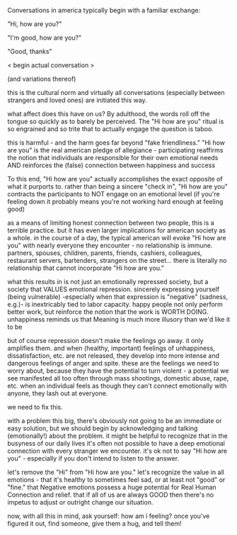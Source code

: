 Conversations in america typically begin with a familiar exchange:

"Hi, how are you?"

"I'm good, how are you?"

"Good, thanks"

< begin actual conversation >

(and variations thereof)

this is the cultural norm and virtually all conversations (especially between strangers and loved ones) are initiated this way.

what affect does this have on us? By adulthood, the words roll off the tongue so quickly as to barely be perceived. The "Hi how are you" ritual is so engrained and so trite that to actually engage the question is taboo. 

this is harmful - and the harm goes far beyond "fake friendliness." "Hi how are you" is the real american pledge of allegiance - participating reaffirms the notion that individuals are responsible for their own emotional needs AND reinforces the (false) connection between happiness and success

To this end, "Hi how are you" actually accomplishes the exact opposite of what it purports to. rather than being a sincere "check in", "Hi how are you" contracts the participants to NOT engage on an emotional level (if you're feeling down it probably means you're not working hard enough at feeling good)

as a means of limiting honest connection between two people, this is a terrible practice. but it has even larger implications for american society as a whole. in the course of a day, the typical american will evoke "Hi how are you" with nearly everyone they encounter - no relationship is immune. partners, spouses, children, parents, friends, cashiers, colleagues, restaurant servers, bartenders, strangers on the street... there is literally no relationship that cannot incorporate "Hi how are you."

what this results in is not just an emotionally repressed society, but a society that VALUES emotional repression. sincerely expressing yourself (being vulnerable) -especially when that expression is "negative" (sadness, e.g.)- is inextricably tied to labor capacity. happy people not only perform better work, but reinforce the notion that the work is WORTH DOING. unhappiness reminds us that Meaning is much more illusory than we'd like it to be

but of course repression doesn't make the feelings go away. it only amplifies them. and when (healthy, important) feelings of unhappiness, dissatisfaction, etc. are not released, they develop into more intense and dangerous feelings of anger and spite. these are the feelings we need to worry about, because they have the potential to turn violent - a potential we see manifested all too often through mass shootings, domestic abuse, rape, etc. when an individual feels as though they can't connect emotionally with anyone, they lash out at everyone.

we need to fix this.

with a problem this big, there's obviously not going to be an immediate or easy solution, but we should begin by acknowledging and talking (emotionally!) about the problem. it might be helpful to recognize that in the busyness of our daily lives it's often not possible to have a deep emotional connection with every stranger we encounter. it's ok not to say "Hi how are you" - especially if you don't intend to listen to the answer.

let's remove the "Hi" from "Hi how are you." let's recognize the value in all emotions - that it's healthy to sometimes feel sad, or at least not "good" or "fine." that Negative emotions possess a huge potential for Real Human Connection and relief. that if all of us are always GOOD then there's no impetus to adjust or outright change our situation.

now, with all this in mind, ask yourself: how am i feeling? once you've figured it out, find someone, give them a hug, and tell them!
